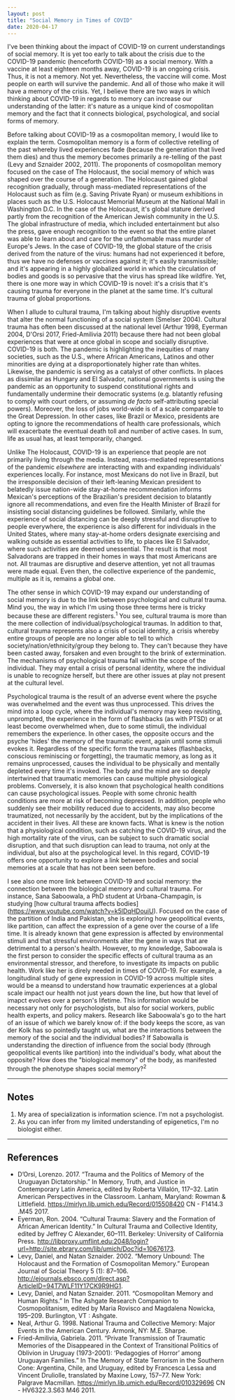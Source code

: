```yaml
---
layout: post
title: "Social Memory in Times of COVID"
date: 2020-04-17
---
```


I've been thinking about the impact of COVID-19 on current understandings of social memory. It is yet too early to talk about the crisis due to the COVID-19 pandemic (henceforth COVID-19) as a social memory. With a vaccine  at least eighteen months away, COVID-19 is an ongoing crisis. Thus, it is not a memory. Not yet. Nevertheless, the vaccine will come. Most people on earth will survive the pandemic. And all of those who make it will have a memory of the crisis. Yet, I believe there are two ways in which thinking about COVID-19 in regards to memory can increase our understanding of the latter: it's nature as a unique kind of cosmopolitan memory and the fact that it connects biological, psychological, and social forms of memory.

Before talking about COVID-19 as a cosmopolitan memory, I would like to explain the term. Cosmopolitan memory is a form of collective retelling of the past whereby lived experiences fade (because the generation that lived them dies) and thus the memory becomes primarily a re-telling of the past (Levy and Sznaider 2002, 2011). The proponents of cosmopolitan memory focused on the case of The Holocaust, the social memory of which was shaped over the course of a generation. The Holocaust gained global recognition gradually, through mass-mediated representations of the Holocaust such as film (e.g. Saving Private Ryan) or museum exhibitions in places such as the U.S. Holocaust Memorial Museum at the National Mall in Washington D.C. In the case of the Holocaust, it's global stature derived partly from the recognition of the American Jewish community in the U.S. The global infrastructure of media, which included entertainment but also the press, gave enough recognition to the event so that the entire planet was able to learn about and care for the unfathomable mass murder of Europe's Jews. In the case of COVID-19, the global stature of the crisis derived from the nature of the virus: humans had not experienced it before, thus we have no defenses or vaccines against it; it's easily transmissible; and it's appearing in a highly globalized world in which the circulation of bodies and goods is so pervasive that the virus has spread like wildfire. Yet, there is one more way in which COVID-19 is novel: it's a crisis that it's causing trauma for everyone in the planet at the same time. It's cultural trauma of global proportions.

When I allude to cultural trauma, I'm talking about highly disruptive events that alter the normal functioning of a social system (Smelser 2004). Cultural trauma has often been discussed at the national level (Arthur 1998, Eyerman 2004, D'Orsi 2017, Fried-Amilivia 2011) because there had not been global experiences that were at once global in scope and socially disruptive. COVID-19 is both. The pandemic is highlighting the inequities of many societies, such as the U.S., where African Americans, Latinos and other minorities are dying at a disproportionately higher rate than whites. Likewise, the pandemic is serving as a catalyst of other conflicts. In places as dissimilar as Hungary and El Salvador, national governments is using the pandemic as an opportunity to suspend constitutional rights and fundamentally undermine their democratic systems (e.g. blatantly refusing to comply with court orders, or assuming *de facto* self-attributing special powers). Moreover, the loss of jobs world-wide is of a scale comparable to the Great Depression. In other cases, like Brazil or Mexico, presidents are opting to ignore the recommendations of health care professionals, which will exacerbate the eventual death toll and number of active cases. In sum, life as usual has, at least temporarily, changed.

Unlike The Holocaust, COVID-19 is an experience that people are not primarily living through the media. Instead, mass-mediated representations of the pandemic *elsewhere* are interacting with and expanding individuals' experiences locally. For instance, most Mexicans do not live in Brazil, but the irresponsible decision of their left-leaning Mexican president to belatedly issue  nation-wide stay-at-home recommendation informs Mexican's perceptions of the Brazilian's president decision to blatantly ignore all recommendations, and even fire the Health Minister of Brazil for insisting social distancing guidelines be followed. Similarly, while the experience of social distancing can be deeply stressful and disruptive to people everywhere, the experience is also different for individuals in the United States, where many stay-at-home orders designate exercising and walking outside as essential activities to life, to places like El Salvador, where such activities are deemed unessential. The result is that most Salvadorans are trapped in their homes in ways that most Americans are not. All traumas are disruptive and deserve attention, yet not all traumas were made equal. Even then, the collective experience of the pandemic, multiple as it is, remains a global one.

The other sense in which COVID-19 may expand our understanding of social memory is due to the link between psychological and cultural trauma. Mind you, the way in which I'm using those three terms here is tricky because these are different registers.<sup>1</sup> You see, cultural trauma is more than the mere collection of individual/psychological traumas. In addition to that, cultural trauma represents also a crisis of social identity, a crisis whereby entire groups of people are no longer able to tell to which society/nation/ethnicity/group they belong to. They can't because they have been casted away, forsaken and even brought to the brink of extermination. The mechanisms of psychological trauma fall within the scope of the individual. They may entail a crisis of personal identity, where the individual is unable to recognize herself, but there are other issues at play not present at the cultural level.

Psychological trauma is the result of an adverse event where the psyche was overwhelmed and the event was thus unprocessed. This drives the mind into a loop cycle, where the individual's memory may keep revisiting, unprompted, the experience in the form of flashbacks (as with PTSD) or at least become overwhelmed when, due to some stimuli, the individual remembers the experience. In other cases, the opposite occurs and the psyche 'hides' the memory of the traumatic event, again until some stimuli evokes it. Regardless of the specific form the trauma takes (flashbacks, conscious reminiscing or forgetting), the traumatic memory, as long as it remains unprocessed, causes the individual to be physically and mentally depleted every time it's invoked. The body and the mind are so deeply intertwined that traumatic memories can cause multiple physiological problems. Conversely, it is also known that psychological health conditions can cause psychological issues. People with some chronic health conditions are more at risk of becoming depressed. In addition, people who suddenly see their mobility reduced due to accidents, may also become traumatized, not necessarily by the accident, but by the implications of the accident in their lives. All these are known facts. What is knew is the notion that a physiological condition, such as catching the COVID-19 virus, and the high mortality rate of the virus, can be subject to such dramatic social disruption, and that such disruption can lead to trauma, not only at the individual, but also at the psychological level. In this regard, COVID-19 offers one opportunity to explore a link between bodies and social memories at a scale that has not been seen before.

I see also one more link between COVID-19 and social memory: the connection between the biological memory and cultural trauma. For instance, Sana Saboowala, a PhD student at Urbana-Champagin, is studying [how cultural trauma affects bodies] (https://www.youtube.com/watch?v=k5lDqHDouiU). Focused on the case of the partition of India and Pakistan, she is exploring how geopolitical events, like partition, can affect the expression of a gene over the course of a life time. It is already known that gene expression is affected by environmental stimuli and that stressful environments alter the gene in ways that are detrimental to a person's health. However, to my knowledge, Saboowala is the first person to consider the specific effects of cultural trauma as an environmental stressor, and therefore, to investigate its impacts on public health. Work like her is direly needed in times of COVID-19. For example, a longitudinal study of gene expression in COVID-19 across multiple sites would be a meansd to understand how traumatic experiences at a global scale impact our health not just years down the line, but how that level of imapct evolves over a person's lifetime. This information would be necessary not only for psychologists, but also for social workers, public health experts, and policy makers. Research like Saboowala's go to the hart of an issue of which we barely know of: if the body keeps the score, as van der Kolk has so pointedly taught us, what are the interactions between the memory of the social and the individual bodies? If Sabowalla is understanding the direction of influence from the social body (through geopolitical events like partition) into the individual's body, what about the opposite? How does the "biological memory" of the body, as manifested through the phenotype shapes social memory?<sup>2</sup>

---
## Notes
1. My area of specialization is information science. I'm not a psychologist.
2. As you can infer from my limited understanding of epigenetics, I'm no biologist either.

---

## References
- D’Orsi, Lorenzo. 2017. “Trauma and the Politics of Memory of the Uruguayan Dictatorship.” In Memory, Truth, and Justice in Contemporary Latin America, edited by Roberta Villalón, 117–32. Latin American Perspectives in the Classroom. Lanham, Maryland: Rowman & Littlefield. https://mirlyn.lib.umich.edu/Record/015508420 CN  - F1414.3 .M45 2017.
- Eyerman, Ron. 2004. “Cultural Trauma: Slavery and the Formation of African American Identity.” In Cultural Trauma and Collective Identity, edited by Jeffrey C Alexander, 60–111. Berkeley: University of California Press. http://libproxy.umflint.edu:2048/login?url=http://site.ebrary.com/lib/umich/Doc?id=10676173.
- Levy, Daniel, and Natan Sznaider. 2002. “Memory Unbound: The Holocaust and the Formation of Cosmopolitan Memory.” European Journal of Social Theory 5 (1): 87–106. http://ejournals.ebsco.com/direct.asp?ArticleID=94T7WLF11Y17CK9R9HG1.
- Levy, Daniel, and Natan Sznaider. 2011. “Cosmopolitan Memory and Human Rights.” In The Ashgate Research Companion to Cosmopolitanism, edited by Maria Rovisco and Magdalena Nowicka, 195–209. Burlington, VT : Ashgate.
- Neal, Arthur G. 1998. National Trauma and Collective Memory: Major Events in the American Century. Armonk, NY: M.E. Sharpe.
- Fried-Amilivia, Gabriela. 2011. “Private Transmission of Traumatic Memories of the Disappeared in the Context of Transitional Politics of Oblivion in Uruguay (1973-2001): ‘Pedagogies of Horror’ among Uruguayan Families.” In The Memory of State Terrorism in the Southern Cone: Argentina, Chile, and Uruguay, edited by Francesca Lessa and Vincent Druliolle, translated by Maxine Lowy, 157–77. New York: Palgrave Macmillan. https://mirlyn.lib.umich.edu/Record/010329696 CN  - HV6322.3.S63 M46 2011.
